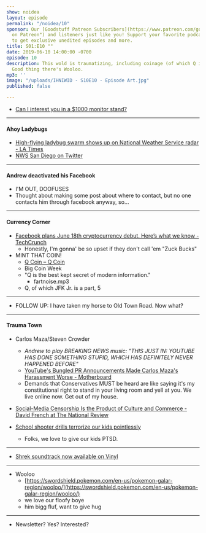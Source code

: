 ```yaml
---
show: noidea
layout: episode
permalink: "/noidea/10"
sponsor: Our [Goodstuff Patreon Subscribers](https://www.patreon.com/goodstuff "Goodstuff
  on Patreon") and listeners just like you! Support your favorite podcasts directly
  to get exclusive unedited episodes and more.
title: S01:E10 ""
date: 2019-06-10 14:00:00 -0700
episode: 10
description: This wold is traumatizing, including coinage (of which Q is a part).
  Good thing there's Wooloo.
mp3: ''
image: "/uploads/IHNIWID - S10E10 - Episode Art.jpg"
published: false

---
```

* [Can I interest you in a $1000 monitor stand?](https://9to5mac.com/2019/06/05/1000-monitor-stand/)

***

#### Ahoy Ladybugs

* [High-flying ladybug swarm shows up on National Weather Service radar - LA Times](https://www.latimes.com/local/lanow/la-me-ln-ladybugs-on-radar-20190604-story.html)
* [NWS San Diego on Twitter](https://twitter.com/NWSSanDiego/status/1136115889516867586?ref_src=twsrc%5Etfw%7Ctwcamp%5Etweetembed%7Ctwterm%5E1136115889516867586&ref_url=https%3A%2F%2Fwww.latimes.com%2Flocal%2Flanow%2Fla-me-ln-ladybugs-on-radar-20190604-story.html)

***

#### Andrew deactivated his Facebook

* I'M OUT, DOOFUSES
* Thought about making some post about where to contact, but no one contacts him through facebook anyway, so...

***

#### Currency Corner

* [Facebook plans June 18th cryptocurrency debut. Here’s what we know - TechCrunch](https://techcrunch.com/2019/06/06/facebook-libra-launch/)
  * Honestly, I'm gonna' be so upset if they don't call 'em "Zuck Bucks"
* MINT THAT COIN!
  * [Q Coin – Q Coin](https://greatawakeningcoin.com/)
  * Big Coin Week
  * "Q is the best kept secret of modern information."
    * fartnoise.mp3
  * Q, of which JFK Jr. is a part, 5

***

* FOLLOW UP: I have taken my horse to Old Town Road. Now what?

***

#### Trauma Town

* Carlos Maza/Steven Crowder
  * _Andrew to play BREAKING NEWS music: "THIS JUST IN: YOUTUBE HAS DONE SOMETHING STUPID, WHICH HAS DEFINITELY NEVER HAPPENED BEFORE"_
  * [YouTube's Bungled PR Announcements Made Carlos Maza's Harassment Worse - Motherboard](https://www.vice.com/en_us/article/evyqnz/youtubes-bungled-pr-announcements-made-carlos-mazas-harassment-worse-steven-crowder)
  * Demands that Conservatives MUST be heard are like saying it's my constitutional right to stand in your living room and yell at you. We live online now. Get out of my house.


* [Social-Media Censorship Is the Product of Culture and Commerce - David French at The National Review](https://www.nationalreview.com/2019/06/social-media-censorship-is-the-product-of-culture-and-commerce/)
* [School shooter drills terrorize our kids pointlessly](https://nypost.com/2019/06/02/school-shooter-drills-terrorize-our-kids-pointlessly/)
  * Folks, we love to give our kids PTSD.

***

* [Shrek soundtrack now available on Vinyl](https://twitter.com/stereogum/status/1137041974324867077)

***

* Wooloo
  * [https://swordshield.pokemon.com/en-us/pokemon-galar-region/wooloo/](https://swordshield.pokemon.com/en-us/pokemon-galar-region/wooloo/)
  * we love our floofy boye
  * him bigg fluf, want to give hug

***

* Newsletter? Yes? Interested?
